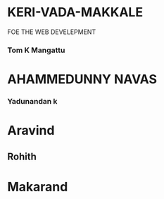 # KERI-VADA-MAKKALE
FOE THE WEB DEVELEPMENT
<h3>Tom K Mangattu</h3>
<H1>AHAMMEDUNNY NAVAS</H1>
<h3>Yadunandan k</h3>
<h1>Aravind</h1>
<h2>Rohith</h2>
<h1>Makarand</h1>
